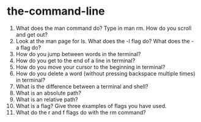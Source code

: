 # the-command-line
1. What does the man command do? Type in man rm. How do you scroll and get out?
2. Look at the man page for ls. What does the -l flag do? What does the -a flag do?
3. How do you jump between words in the terminal?
4. How do you get to the end of a line in terminal?
5. How do you move your cursor to the beginning in terminal?
6. How do you delete a word (without pressing backspace multiple times) in terminal?
7. What is the difference between a terminal and shell?
8. What is an absolute path?
9. What is an relative path?
10. What is a flag? Give three examples of flags you have used.
11. What do the r and f flags do with the rm command?
